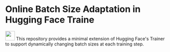 # Online Batch Size Adaptation in Hugging Face Traine


<img src="https://github.com/user-attachments/assets/acd1888b-1a0e-4403-a646-08230783fb08" width="30" /> This repository provides a minimal extension of Hugging Face's Trainer to support dynamically changing batch sizes at each training step.
